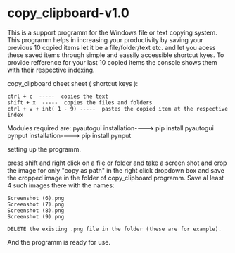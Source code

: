 # copy_clipboard-v1.0

This is a support programm for the Windows file or text copying system. This programm helps in increasing your productivity by saving your previous 10 copied items let it be a file/folder/text etc. and let you acess these saved items through simple and eassily accessible shortcut kyes. To provide refference for your last 10 copied items the console shows them with their respective indexing.

copy_clipboard cheet sheet ( shortcut keys ):

    ctrl + c  -----  copies the text
    shift + x  -----  copies the files and folders
    ctrl + v + int( 1 - 9) -----  pastes the copied item at the respective index
  
Modules required are:
    pyautogui    installation---->    pip install pyautogui
    pynput       installation---->    pip install pynput
    
setting up the programm.
    
press shift and right click on a file or folder and take a screen shot and crop the image for only "copy as path" in the right click       dropdown box and save the cropped image in the folder of copy_clipboard programm. Save al least 4 such images there with the names:
    
    Screenshot (6).png
    Screenshot (7).png
    Screenshot (8).png
    Screenshot (9).png
    
    DELETE the existing .png file in the folder (these are for example).
    
And the programm is ready for use.
